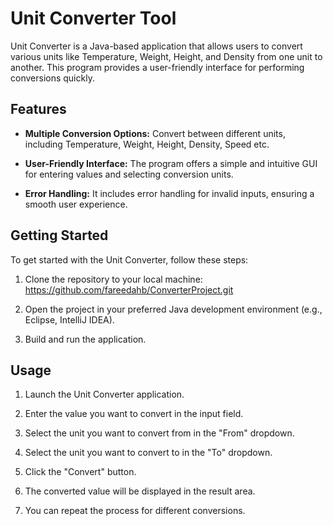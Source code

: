# Unit Converter Tool

Unit Converter is a Java-based application that allows users to convert various units like Temperature, Weight, Height, and Density from one unit to another. This program provides a user-friendly interface for performing conversions quickly.

## Features

- **Multiple Conversion Options:** Convert between different units, including Temperature, Weight, Height, Density, Speed etc.

- **User-Friendly Interface:** The program offers a simple and intuitive GUI for entering values and selecting conversion units.

- **Error Handling:** It includes error handling for invalid inputs, ensuring a smooth user experience.

## Getting Started

To get started with the Unit Converter, follow these steps:

1. Clone the repository to your local machine: https://github.com/fareedahb/ConverterProject.git
   
3. Open the project in your preferred Java development environment (e.g., Eclipse, IntelliJ IDEA).

4. Build and run the application.

## Usage

1. Launch the Unit Converter application.

2. Enter the value you want to convert in the input field.

3. Select the unit you want to convert from in the "From" dropdown.

4. Select the unit you want to convert to in the "To" dropdown.

5. Click the "Convert" button.

6. The converted value will be displayed in the result area.

7. You can repeat the process for different conversions.

